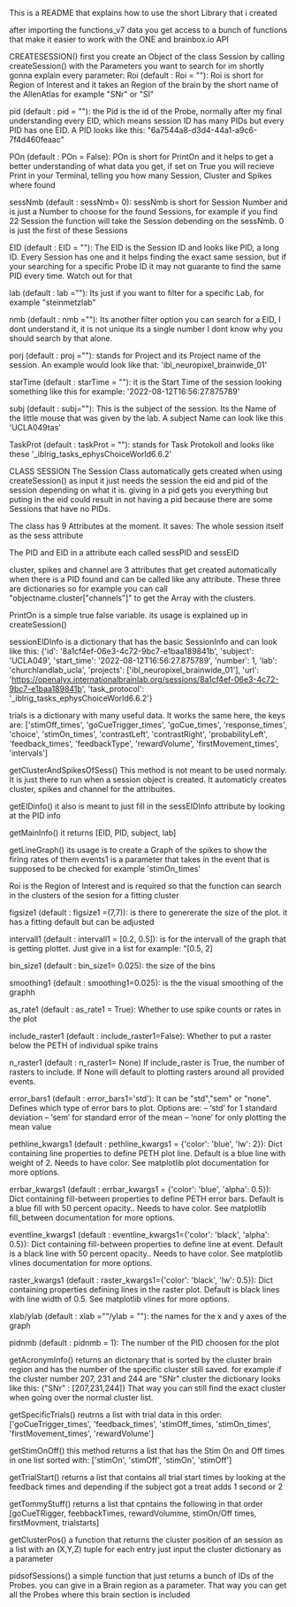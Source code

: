 This is a README that explains how to use the short Library that i created

after importing the functions_v7 data you get access to a bunch of functions that make it easier to work with the ONE and brainbox.io API


CREATESESSION()
first you create an Object of the class Session by calling createSession() with the Parameters you want to search for 
im shortly gonna explain every parameter:
Roi (default : Roi = ""): Roi is short for Region of Interest and it takes an Region of the brain by the short name of the AllenAtlas for example "SNr" or "SI" 

pid (default : pid = ""): the Pid is the id of the Probe, normally after my final understanding every EID, which means session ID has many PIDs but every PID has one EID. A PID looks like this: "6a7544a8-d3d4-44a1-a9c6-7f4d460feaac"

POn (default : POn = False): POn is short for PrintOn and it helps to get a better understanding of what data you get, if set on True you will recieve Print in your Terminal, telling you how many Session, Cluster and Spikes where found

sessNmb (default : sessNmb= 0): sessNmb is short for Session Number and is just a Number to choose for the found Sessions, for example if you find 22 Session the function will take the Session debending on the sessNmb. 0 is just the first of these Sessions

EID (default : EID = ""): The EID is the Session ID and looks like PID, a long ID. Every Session has one and it helps finding the exact same session, but if your searching for a specific Probe ID it may not guarante to find the same PID every time. Watch out for that
 
lab (default : lab =""): Its just if you want to filter for a specific Lab, for example "steinmetzlab"
 
nmb (default : nmb =""): Its another filter option you can search for a EID, I dont understand it, it is not unique its a single number I dont know why you should search by that alone.

porj (default : proj =""): stands for Project and its Project name of the session. An example would look like that: 'ibl_neuropixel_brainwide_01' 

starTime (default : starTime = ""): it is the Start Time of the session looking something like this for example: '2022-08-12T16:56:27.875789'

subj (default : subj=""): This is the subject of the session. Its the Name of the little mouse that was given by the lab. A subject Name can look like this 'UCLA049tas'

TaskProt (default : taskProt = ""): stands for Task Protokoll and looks like these '_iblrig_tasks_ephysChoiceWorld6.6.2' 



CLASS SESSION 
The Session Class automatically gets created when using createSession() as input it just needs the session the eid and pid of the session depending on what it is. giving in a pid gets you everything but puting in the eid could result in not having a pid because there are some Sessions that have no PIDs.

The class has 9 Attributes at the moment. It saves:
The whole session itself as the sess attribute

The PID and EID in a attribute each called sessPID and sessEID

cluster, spikes and channel are 3 attributes that get created automatically when there is a PID found and can be called like any attribute. These three are dictionaries so for example you can call "objectname.cluster["channels"]" to get the Array with the clusters.

PrintOn is a simple true false variable. its usage is explained up in createSession()

sessionEIDInfo is a dictionary that has the basic SessionInfo and can look like this: {'id': '8a1cf4ef-06e3-4c72-9bc7-e1baa189841b', 'subject': 'UCLA049', 'start_time': '2022-08-12T16:56:27.875789', 'number': 1, 'lab': 'churchlandlab_ucla', 'projects': ['ibl_neuropixel_brainwide_01'], 'url': 'https://openalyx.internationalbrainlab.org/sessions/8a1cf4ef-06e3-4c72-9bc7-e1baa189841b', 'task_protocol': '_iblrig_tasks_ephysChoiceWorld6.6.2'}


trials is a dictionary with many useful data. It works the same here, the keys are: ['stimOff_times', 'goCueTrigger_times', 'goCue_times', 'response_times', 'choice', 'stimOn_times', 'contrastLeft', 'contrastRight', 'probabilityLeft', 'feedback_times', 'feedbackType', 'rewardVolume', 'firstMovement_times', 'intervals']


getClusterAndSpikesOfSess()
This method is not meant to be used normaly. It is just there to run when a session object is created. It automaticly creates cluster, spikes and channel for the attribuites.


getEIDinfo()
it also is meant to just fill in the sessEIDInfo attribute by looking at the PID info


getMainInfo()
it returns [EID, PID, subject, lab] 


getLineGraph()
its usage is to create a Graph of the spikes to show the firing rates of them 
events1 is a parameter that takes in the event that is supposed to be checked for example 'stimOn_times'

Roi is the Region of Interest and is required so that the function can search in the clusters of the sesion for a fitting cluster

figsize1 (default : figsize1 =(7,7)): is there to genererate the size of the plot. it has a fitting default but can be adjusted 

intervall1 (default : intervall1 = [0.2, 0.5]): is for the intervall of the graph that is getting plottet. Just give in a list for example: "[0.5, 2]

bin_size1 (default : bin_size1= 0.025): the size of the bins

smoothing1 (default : smoothing1=0.025): is the the visual smoothing of the graphh

as_rate1 (default : as_rate1 = True): Whether to use spike counts or rates in the plot

include_raster1 (default : include_raster1=False): Whether to put a raster below the PETH of individual spike trains

n_raster1 (default : n_raster1= None) If include_raster is True, the number of rasters to include. If None will default to plotting rasters around all provided events.

error_bars1 (default : error_bars1='std'): It can be "std","sem" or "none". Defines which type of error bars to plot. Options are: – ‘std’ for 1 standard deviation – ‘sem’ for standard error of the mean – ‘none’ for only plotting the mean value 

pethline_kwargs1 (default : pethline_kwargs1 = {'color': 'blue', 'lw': 2}): Dict containing line properties to define PETH plot line. Default is a blue line with weight of 2. Needs to have color. See matplotlib plot documentation for more options. 

errbar_kwargs1 (default : errbar_kwargs1 = {'color': 'blue', 'alpha': 0.5}): Dict containing fill-between properties to define PETH error bars. Default is a blue fill with 50 percent opacity.. Needs to have color. See matplotlib fill_between documentation for more options. 

eventline_kwargs1 (default : eventline_kwargs1={'color': 'black', 'alpha': 0.5}):  Dict containing fill-between properties to define line at event. Default is a black line with 50 percent opacity.. Needs to have color. See matplotlib vlines documentation for more options.

raster_kwargs1 (default : raster_kwargs1={'color': 'black', 'lw': 0.5}): Dict containing properties defining lines in the raster plot. Default is black lines with line width of 0.5. See matplotlib vlines for more options.

xlab/ylab (default : xlab =""/ylab = ""): the names for the x and y axes of the graph

pidnmb (default : pidnmb = 1): The number of the PID choosen for the plot

getAcronymInfo()
returns an dictonary that is sorted by the cluster brain region and has the number of the specific cluster still saved. for example if the cluster number 207, 231 and 244 are "SNr" cluster the dictionary looks like this: {"SNr" : [207,231,244]} That way you can still find the exact cluster when going over the normal cluster list. 

getSpecificTrials()
reutrns a list with trial data in this order: ['goCueTrigger_times', 'feedback_times', 'stimOff_times, 'stimOn_times', 'firstMovement_times', 'rewardVolume']


getStimOnOff()
this method returns a list that has the Stim On and Off times in one list sorted with: ['stimOn', 'stimOff', 'stimOn', 'stimOff']

getTrialStart()
returns a list that contains all trial start times by looking at the feedback times and depending if the subject got a treat adds 1 second or 2

getTommyStuff()
returns a list that cpntains the following in that order [goCueTRigger, feebbackTimes, rewardVolumme, stimOn/Off times, firstMovment, trialstarts]


getClusterPos()
a function that returns the cluster position of an session as a list with an (X,Y,Z) tuple for each entry
just input the cluster dictionary as a parameter 

pidsofSessions()
a simple function that just returns a bunch of IDs of the Probes. you can give in a Brain region as a parameter. That way you can get all the Probes where this brain section is included